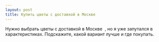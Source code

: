 ```yaml
---
layout: post 
title: Купить цветы с доставкой в Москве ‌‌ 
--- 
```

Нужно выбрать цветы с доставкой в Москве ‌‌ , но я уже запутался в характеристиках. Подскажите, какой вариант лучше и где покупать.